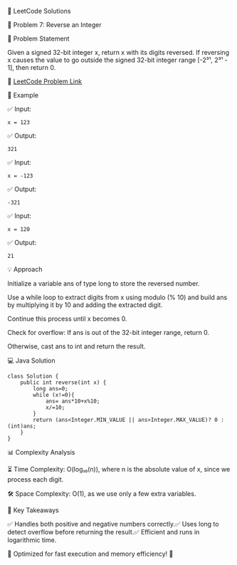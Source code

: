 🚀 LeetCode Solutions

🔢 Problem 7: Reverse an Integer

📌 Problem Statement

Given a signed 32-bit integer x, return x with its digits reversed. If reversing x causes the value to go outside the signed 32-bit integer range [-2³¹, 2³¹ - 1], then return 0.

🔗 [LeetCode Problem Link](https://leetcode.com/problems/reverse-integer/description/)

📝 Example

✅ Input:
```
x = 123
```
✅ Output:
```
321
```
✅ Input:
```
x = -123
```
✅ Output:
```
-321
```
✅ Input:
```
x = 120
```
✅ Output:
```
21
```

💡 Approach

Initialize a variable ans of type long to store the reversed number.

Use a while loop to extract digits from x using modulo (% 10) and build ans by multiplying it by 10 and adding the extracted digit.

Continue this process until x becomes 0.

Check for overflow: If ans is out of the 32-bit integer range, return 0.

Otherwise, cast ans to int and return the result.

💻 Java Solution
```
class Solution {
    public int reverse(int x) {
        long ans=0;
        while (x!=0){
            ans= ans*10+x%10;
            x/=10;
        }
        return (ans<Integer.MIN_VALUE || ans>Integer.MAX_VALUE)? 0 :(int)ans;
    }
}
```
📊 Complexity Analysis

⏳ Time Complexity: O(log₁₀(n)), where n is the absolute value of x, since we process each digit.

🛠 Space Complexity: O(1), as we use only a few extra variables.

🔎 Key Takeaways

✅ Handles both positive and negative numbers correctly.✅ Uses long to detect overflow before returning the result.✅ Efficient and runs in logarithmic time.

🎯 Optimized for fast execution and memory efficiency! 🚀

